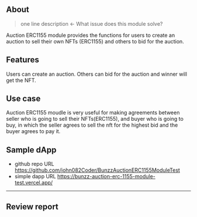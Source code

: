 ## About
> one line description ← What issue does this module solve?

Auction ERC1155 module provides the functions for users to create an auction to sell their own NFTs (ERC1155) and others to bid for the auction.

## Features

Users can create an auction. Others can bid for the auction and winner will get the NFT.

## Use case

Auction ERC1155 moudle is very useful for making agreements between seller who is going to sell their NFTs(ERC1155), and buyer who is going to buy, in which the seller agrees to sell the nft for the highest bid and the buyer agrees to pay it.

## Sample dApp
- github repo URL
    https://github.com/john082Coder/BunzzAuctionERC1155ModuleTest
- simple dapp URL
    https://bunzz-auction-erc-1155-module-test.vercel.app/

---
## Review report
